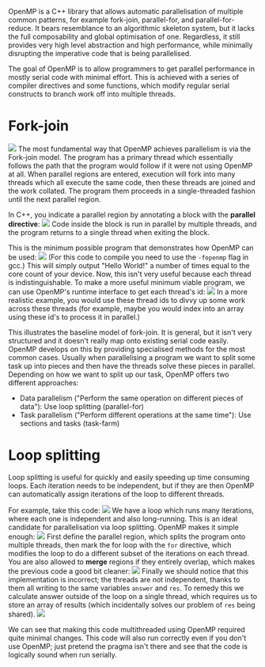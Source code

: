 OpenMP is a C++ library that allows automatic parallelisation of multiple common patterns, for example fork-join, parallel-for, and parallel-for-reduce.
It bears resemblance to an algorithmic skeleton system, but it lacks the full composability and global optimisation of one. Regardless, it still provides very high level abstraction and high performance, while minimally disrupting the imperative code that is being parallelised.

The goal of OpenMP is to allow programmers to get parallel performance in mostly serial code with minimal effort. This is achieved with a series of compiler directives and some functions, which modify regular serial constructs to branch work off into multiple threads.

# Fork-join
![](Pasted%20image%2020240325171658.png)
The most fundamental way that OpenMP achieves parallelism is via the Fork-join model.
The program has a primary thread which essentially follows the path that the program would follow if it were not using OpenMP at all. When parallel regions are entered, execution will fork into many threads which all execute the same code, then these threads are joined and the work collated. The program them proceeds in a single-threaded fashion until the next parallel region.

In C++, you indicate a parallel region by annotating a block with the **parallel directive**:
![](Pasted%20image%2020240325172024.png)
Code inside the block is run in parallel by multiple threads, and the program returns to a single thread when exiting the block.

This is the minimum possible program that demonstrates how OpenMP can be used:
![](Pasted%20image%2020240325172251.png)
(For this code to compile you need to use the `-fopenmp` flag in gcc.)
This will simply output "Hello World!" a number of times equal to the core count of your device.
Now, this isn't very useful because each thread is indistinguishable. To make a more useful minimum viable program, we can use OpenMP's runtime interface to get each thread's id:
![](Pasted%20image%2020240325172534.png)
In a more realistic example, you would use these thread ids to divvy up some work across these threads (for example, maybe you would index into an array using these id's to process it in parallel.)

This illustrates the baseline model of fork-join. It is general, but it isn't very structured and it doesn't really map onto existing serial code easily. OpenMP develops on this by providing specialised methods for the most common cases. Usually when parallelising a program we want to split some task up into pieces and then have the threads solve these pieces in parallel. Depending on how we want to split up our task, OpenMP offers two different approaches:
- Data parallelism ("Perform the same operation on different pieces of data"): Use loop splitting (parallel-for)
- Task parallelism ("Perform different operations at the same time"): Use sections and tasks (task-farm)

# Loop splitting
Loop splitting is useful for quickly and easily speeding up time consuming loops. Each iteration needs to be independent, but if they are then OpenMP can automatically assign iterations of the loop to different threads.

For example, take this code:
![](Pasted%20image%2020240325173455.png)
We have a loop which runs many iterations, where each one is independent and also long-running. This is an ideal candidate for parallelisation via loop splitting. OpenMP makes it simple enough:
![](Pasted%20image%2020240325173634.png)
First define the parallel region, which splits the program onto multiple threads, then mark the for loop with the `for` directive, which modifies the loop to do a different subset of the iterations on each thread.
You are also allowed to **merge** regions if they entirely overlap, which makes the previous code a good bit cleaner:
![](Pasted%20image%2020240325173820.png)
Finally we should notice that this implementation is incorrect; the threads are not independent, thanks to them all writing to the same variables `answer` and `res`. To remedy this we calculate answer outside of the loop on a single thread, which requires us to store an array of results (which incidentally solves our problem of `res` being shared).
![](Pasted%20image%2020240325183939.png)

We can see that making this code multithreaded using OpenMP required quite minimal changes. This code will also run correctly even if you don't use OpenMP; just pretend the pragma isn't there and see that the code is logically sound when run serially.
